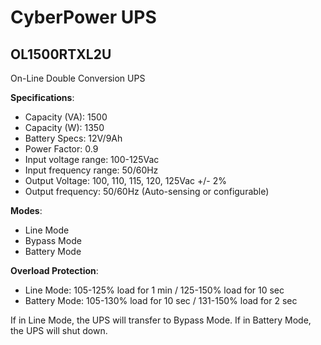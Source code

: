 # CyberPower UPS

## OL1500RTXL2U

On-Line Double Conversion UPS

**Specifications**:

- Capacity (VA): 1500
- Capacity (W): 1350
- Battery Specs: 12V/9Ah
- Power Factor: 0.9
- Input voltage range: 100-125Vac
- Input frequency range: 50/60Hz
- Output Voltage: 100, 110, 115, 120, 125Vac +/- 2%
- Output frequency: 50/60Hz (Auto-sensing or configurable)

**Modes**:

- Line Mode
- Bypass Mode
- Battery Mode

**Overload Protection**:

- Line Mode: 105-125% load for 1 min / 125-150% load for 10 sec
- Battery Mode: 105-130% load for 10 sec / 131-150% load for 2 sec

If in Line Mode, the UPS will transfer to Bypass Mode. If in Battery Mode, the UPS will shut down.
